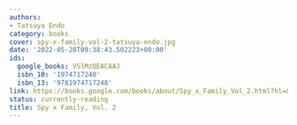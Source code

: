 ```yaml
---
authors:
- Tatsuya Endo
category: books
cover: spy-x-family-vol-2-tatsuya-endo.jpg
date: '2022-05-28T09:38:43.502223+00:00'
ids:
  google_books: VSlMzQEACAAJ
  isbn_10: '1974717240'
  isbn_13: '9781974717248'
link: https://books.google.com/books/about/Spy_x_Family_Vol_2.html?hl=&id=VSlMzQEACAAJ
status: currently-reading
title: Spy x Family, Vol. 2
---
```

